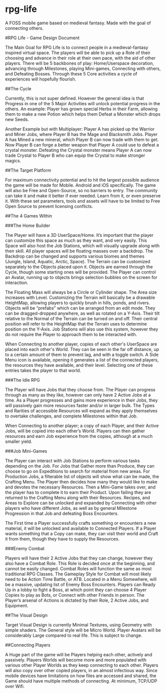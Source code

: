 # rpg-life
A FOSS mobile game based on medieval fantasy. Made with the goal of connecting others.




#RPG Life - Game Design Document

The Main Goal for RPG Life is to connect people in a medieval-fantasy inspired virtual space. The players will be able to pick up a Role of their choosing and advance in their role at their own pace, with the aid of other players. There will be 5 backbones of play: Home/Userspace decoration, advancing through Milestones, playing Mini-games, Connecting with others, and Defeating Bosses. Through these 5 Core activities a cycle of experiences will hopefully flourish.


##The Cycle

Currently, this is not super defined. However the general idea is that Progress in one of the 5 Major Activities will unlock potential progress in the others. An example: Player has grown special Herbs in their Farm, allowing them to make a new Potion which helps them Defeat a Monster which drops new Seeds. 

Another Example but with Multiplayer: Player A has picked up the Warrior and Miner Jobs, where Player B has the Mage and Blacksmith Jobs. Player A has Mined a new mineral, which Player B can now trade with them to get. Now Player B can forge a better weapon that Player A could use to defeat a crystal monster. Defeating the Crystal monster means Player A can now trade Crystal to Player B who can equip the Crystal to make stronger magics.


##The Target Platform

For maximum connectivity potential and to hit the largest possible audience the game will be made for Mobile. Android and iOS specifically. The game will also be Free and Open-Source, so no barriers to entry. The community can take it and make it better if ever needed. Learn from it, or even preserve it. With these set parameters, tools and assets will have to be limited to Free Open Source to prevent licensing conflicts.



##The 4 Games Within

###The Home Builder

The Player will have a 3D UserSpace/Home. It’s important that the player can customize this space as much as they want, and very easily. This Space will also host the Job Stations, which will visually upgrade along with their skill. All player spaces will be floating masses over a backdrop. The Backdrop can be changed and supports various biomes and themes (Jungle, Island, Aquatic, Arctic, Space). The Terrain can be customized separately to the Objects placed upon it. Objects are earned through the Cycle, though some starting ones will be provided. The Player can control an Avatar, running up to objects brings selection bubbles on the screen for interaction.

The Floating Mass will always be a Circle or Cylinder shape. The Area size increases with Level. Customizing the Terrain will basically be a drawable HeightMap, allowing players to quickly brush in hills, ponds, and rivers. Objects will be “prefabs” which can be arranged from an edit mode. They can be dragged-dropped anywhere, as well as rotated on a Y-Axis. Their tilt relative to the Normal of the Terrain can be turned on and off. Their central position will refer to the HeightMap that the Terrain uses to determine position on the Y-Axis. Job Stations will also use this system, however they do not require the Player to approach them to be interacted with.

When Connecting to another player, copies of each other's UserSpace are placed into each other's World. They can be seen in the far off distance, up to a certain amount of them to prevent lag, and with a toggle switch. A Side Menu icon is available, opening it generates a list of the connected players, the resources they have available, and their level. Selecting one of these entries takes the player to that world.

###The Idle RPG

The Player will have Jobs that they choose from. The Player can progress through as many as they like, however can only have 2 Active Jobs at a time. As a Player progresses and gains more experience in their Jobs, they will passively gain more resources faster and/or in larger bulk. The Types and Rarities of accessible Resources will expand as they apply themselves to overtake challenges, and complete Milestones within that Job.

When Connecting to another player; a copy of each Player, and their Active Jobs, will be copied into each other’s World. Players can then gather resources and earn Job experience from the copies, although at a much smaller yield.

###Job Mini-Games

The Player can interact with Job Stations to perform various tasks depending on the Job. For Jobs that Gather more than Produce, they can choose to go on Expeditions to search for material from new areas. For Production Jobs, a filterable list of objects will show what can be made, the Crafting Menu. The Player then decides how many they would like to make and devotes the necessary Resources. Then a Mini-Game takes over, and the player has to complete it to earn their Product. Upon failing they are returned to the Crafting Menu along with their Resources. Recipes, and Areas to Explore can be unlocked and expanded by Connecting with other players who have different Jobs, as well as by general Milestone Progression in that Job and defeating Boss Encounters.

The First time a Player successfully crafts something or encounters a new material, it will be unlocked and available to Connected Players. If a Player wants something that a Copy can make, they can visit their world and Craft it from them, though they have to supply the Resources.

###Enemy Combat

Players will have their 2 Active Jobs that they can change, however they also have a Combat Role. This Role is decided once at the beginning, and cannot be easily changed. Combat Roles will function the same as most traditional RPG Classes. The Gameplay Style for Combat will most likely need to be Action Time Battle, or ATB. Located in a Menu Somewhere, will be a massive, updating list of Enemy Boss Encounters. Players can Ready Up in a lobby to fight a Boss, at which point they can choose 4 Player Copies to play as Bots, or Connect with other Friends in person. The Player’s arsenal of Actions is dictated by their Role, 2 Active Jobs, and Equipment.


##The Visual Design

Target Visual Design is currently Minimal Textures, using Geometry with simple shaders. The General style will be Micro World. Player Avatars will be considerably Large compared to real life. This is subject to change.


##Connecting Players

A Huge part of the game will be Players helping each other, actively and passively. Players Worlds will become more and more populated with various other Player Worlds as they keep connecting to each other. Players will also copy over other copied players, in an almost infectious way. Since mobile devices have limitations on how files are accessed and shared, the Game should have multiple methods of connecting. At minimum, TCP/UDP over Wifi.
